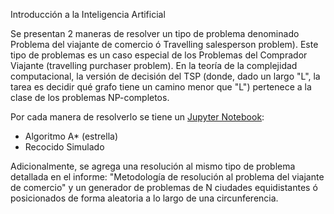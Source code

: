 Introducción a la Inteligencia Artificial

Se presentan 2 maneras de resolver un tipo de problema denominado Problema del viajante de comercio ó Travelling salesperson problem). Este tipo de problemas es un caso especial de los Problemas del Comprador Viajante (travelling purchaser problem). En la teoría de la complejidad computacional, la versión de decisión del TSP (donde, dado un largo "L", la tarea es decidir qué grafo tiene un camino menor que "L") pertenece a la clase de los problemas NP-completos.

Por cada manera de resolverlo se tiene un [Jupyter Notebook](https://jupyter.org/):
- Algoritmo A\* (estrella)
- Recocido Simulado

Adicionalmente, se agrega una resolución al mismo tipo de problema detallada en el informe: "Metodología de resolución al problema del viajante de comercio" y un generador de problemas de N ciudades equidistantes ó posicionados de forma aleatoria a lo largo de una circunferencia.
